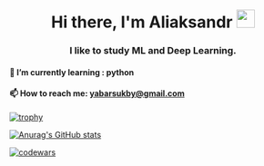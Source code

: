 

<h1 align="center">Hi there, I'm Aliaksandr</a> 
<img src="https://github.com/blackcater/blackcater/raw/main/images/Hi.gif" height="32"/></h1>
<h3 align="center">I like to study ML and Deep Learning.</h3>



#### 🌱 I’m currently learning : python
#### 📫 How to reach me: yabarsukby@gmail.com


[![trophy](https://github-profile-trophy.vercel.app/?username=Aliaksandr-Borsuk)](https://github.com/ryo-ma/github-profile-trophy)


[![Anurag's GitHub stats](https://github-readme-stats.vercel.app/api?username=Aliaksandr-Borsuk)](https://github.com/anuraghazra/github-readme-stats)

[![codewars](https://www.codewars.com/users/Aliaksandr-Borsuk/badges/small)](https://www.codewars.com/users/Aliaksandr-Borsuk) 
